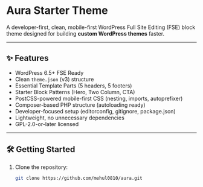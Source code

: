 # Aura Starter Theme

A developer-first, clean, mobile-first WordPress Full Site Editing (FSE) block theme designed for building **custom WordPress themes** faster.

---

## ✨ Features

- WordPress 6.5+ FSE Ready
- Clean `theme.json` (v3) structure
- Essential Template Parts (5 headers, 5 footers)
- Starter Block Patterns (Hero, Two Column, CTA)
- PostCSS-powered mobile-first CSS (nesting, imports, autoprefixer)
- Composer-based PHP structure (autoloading ready)
- Developer-focused setup (editorconfig, gitignore, package.json)
- Lightweight, no unnecessary dependencies
- GPL-2.0-or-later licensed

---

## 🛠 Getting Started

1. Clone the repository:
   ```bash
   git clone https://github.com/mehul0810/aura.git
